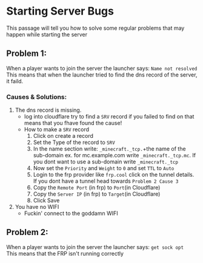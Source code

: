 # Starting Server Bugs  
This passage will tell you how to solve some regular problems that may happen while starting the server  
  
  
## Problem 1:  
When a player wants to join the server the launcher says:  `Name not resolved`  
This means that when the launcher tried to find the dns record of the server, it faild.  
### Causes & Solutions:  
1. The dns record is missing.  
    - log into cloudflare try to find a `SRV` record if you failed to find on that means that you fhave found the cause!  
    - How to make a `SRV` record  
       1. Click on create a record  
       2. Set the Type of the record to `SRV`  
       3. In the name section write: `_minecraft._tcp.`+the name of the sub-domain ex. for mc.example.com write `_minecraft._tcp.mc`. If you dont want to use a sub-domain write `_minecraft._tcp`  
       4. Now set the `Priority` and  `Weight` to `0` and set `TTL` to `Auto`  
       5. Login to the frp provider like `frp.cool` click on the tunnel details. If you dont have a tunnel head towards `Problem 2 Cause 3`  
       6. Copy the `Remote Port` (in frp) to `Port`(in Cloudflare)  
       7. Copy the `Server IP` (in frp) to `Target`(in Cloudflare)  
       8. Click Save  
2. You have no WIFI  
    - Fuckin' connect to the goddamn WIFI  
  
  
## Problem 2:  
When a player wants to join the server the launcher says:  `get sock opt`  
This means that the FRP isn't running correctly  
 
